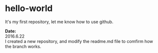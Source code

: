 # hello-world
It's my first repository, let me know how to use github.

**Date:**  
2016.6.22  
I created a new repository, and modify the readme.md file to comfirm how the branch works.
